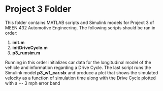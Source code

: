 # Project 3 Folder
This folder contains MATLAB scripts and Simulink models for Project 3 of MEEN 432 Automotive Engineering.
The following scripts should be ran in order:
1) **init.m**
2) **initDriveCycle.m**
3) **p3_runsim.m**

Running in this order initializes car data for the longitudinal model of the vehicle and information regarding a Drive Cycle. The last script runs the Simulink model **p3_w1_car.slx** and produce a plot that shows the simulated velocity as a function of simulation time along with the Drive Cycle plotted with a +- 3 mph error band
